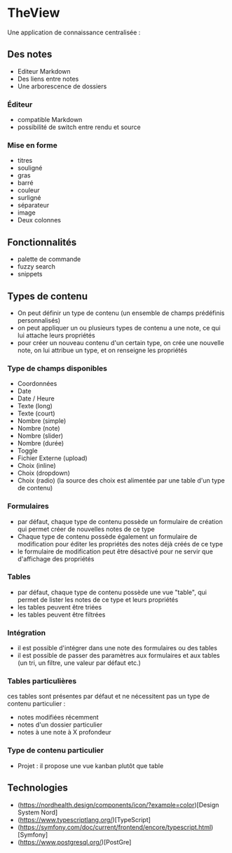 # TheView

Une application de connaissance centralisée :

## Des notes
- Editeur Markdown
- Des liens entre notes
- Une arborescence de dossiers

### Éditeur
- compatible Markdown
- possibilité de switch entre rendu et source

### Mise en forme 
- titres
- souligné
- gras
- barré
- couleur
- surligné
- séparateur
- image
- Deux colonnes

## Fonctionnalités 
- palette de commande
- fuzzy search
- snippets

## Types de contenu
- On peut définir un type de contenu (un ensemble de champs prédéfinis personnalisés)
- on peut appliquer un ou plusieurs types de contenu a une note, ce qui lui attache leurs propriétés 
- pour créer un nouveau contenu d'un certain type, on crée une nouvelle note, on lui attribue un type, et on renseigne les propriétés

### Type de champs disponibles
- Coordonnées
- Date
- Date / Heure
- Texte (long)
- Texte (court)
- Nombre (simple)
- Nombre (note)
- Nombre (slider)
- Nombre (durée)
- Toggle
- Fichier Externe (upload)
- Choix (inline)
- Choix (dropdown)
- Choix (radio)
(la source des choix est alimentée par une table d'un type de contenu)

### Formulaires 
- par défaut, chaque type de contenu possède un formulaire de création qui permet créer de nouvelles notes de ce type
- Chaque type de contenu possède également un formulaire de modification pour éditer les propriétés des notes déjà créés de ce type
- le formulaire de modification peut être désactivé pour ne servir que d'affichage des propriétés 

### Tables
- par défaut, chaque type de contenu possède une vue "table", qui permet de lister les notes de ce type et leurs propriétés
- les tables peuvent être triées
- les tables peuvent être filtrées

### Intégration 
- il est possible d'intégrer dans une note des formulaires ou des tables
- il est possible de passer des paramètres aux formulaires et aux tables (un tri, un filtre, une valeur par défaut etc.)

### Tables particulières 
ces tables sont présentes par défaut et ne nécessitent pas un type de contenu particulier :
- notes modifiées récemment
- notes d'un dossier particulier
- notes à une note à X profondeur

### Type de contenu particulier 
- Projet : il propose une vue kanban plutôt que table


## Technologies
- (https://nordhealth.design/components/icon/?example=color)[Design System Nord]
- (https://www.typescriptlang.org/)[TypeScript]
- (https://symfony.com/doc/current/frontend/encore/typescript.html)[Symfony]
- (https://www.postgresql.org/)[PostGre]



